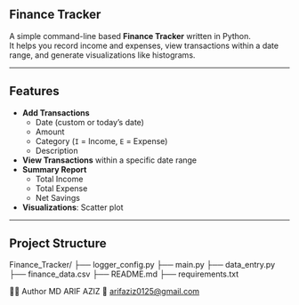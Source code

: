 ## Finance Tracker

A simple command-line based **Finance Tracker** written in Python.  
It helps you record income and expenses, view transactions within a date range, and generate visualizations like histograms.

---

## Features

- **Add Transactions**
  - Date (custom or today’s date)
  - Amount
  - Category (`I` = Income, `E` = Expense)
  - Description
- **View Transactions** within a specific date range
- **Summary Report**  
  - Total Income  
  - Total Expense  
  - Net Savings
- **Visualizations**: Scatter plot 
---


## Project Structure 
Finance_Tracker/
├── logger_config.py
├── main.py
├── data_entry.py
├── finance_data.csv
├── README.md
├── requirements.txt 

🧑‍💻 Author
MD ARIF AZIZ
📧 arifaziz0125@gmail.com
